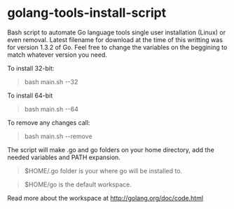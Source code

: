 golang-tools-install-script
==========================

Bash script to automate Go language tools single user installation (Linux) or even removal.
Latest filename for download at the time of this writting was for version 1.3.2 of Go. Feel free to change the variables on the beggining to match whatever version you need.

To install 32-bit:
<blockquote>bash main.sh --32</blockquote>
To install 64-bit
<blockquote>bash main.sh --64</blockquote>

To remove any changes call:
<blockquote>bash main.sh --remove</blockquote>

The script will make .go and go folders on your home directory, add the needed variables and PATH expansion.

<blockquote>$HOME/.go folder is your where go will be installed to.</blockquote>
<blockquote>$HOME/go is the default workspace.</blockquote>

Read more about the workspace at http://golang.org/doc/code.html
